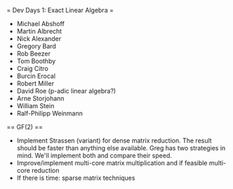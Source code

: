 = Dev Days 1: Exact Linear Algebra =

  * Michael Abshoff
  * Martin Albrecht
  * Nick Alexander
  * Gregory Bard
  * Rob Beezer
  * Tom Boothby
  * Craig Citro
  * Burcin Erocal
  * Robert Miller
  * David Roe (p-adic linear algebra?)
  * Arne Storjohann
  * William Stein
  * Ralf-Philipp Weinmann

== GF(2) ==
 * Implement Strassen (variant) for dense matrix reduction. The result should be faster than anything else available. Greg has two strategies in mind. We'll implement both and compare their speed.
 * Improve/implement multi-core matrix multiplication and if feasible multi-core reduction
 * If there is time: sparse matrix techniques
